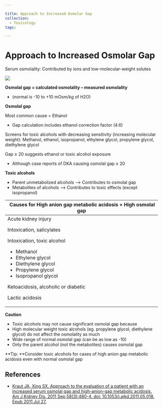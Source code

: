 ```yaml
---

title: Approach to Increased Osmolar Gap
collection:
  - Toxicology
tags:

---
```


# Approach to Increased Osmolar Gap

Serum osmolality: Contributed by ions and low-molecular-weight solutes

![](https://d2p53dh3qxfm0x.cloudfront.net/uploads/img/1jx/7/i/9477ab28-cd8b-5d64-ba05-cf8b70bab831/640.png)

**Osmolal gap = calculated osmolality – measured osmolality**

-   (normal is -10 to +10 mOsm/kg of H2O)

**Osmolal gap**

Most common cause = Ethanol 

-   Gap calculation includes ethanol correction factor (4.6)

Screens for toxic alcohols with decreasing sensitivity (increasing molecular weight): Methanol, ethanol, isopropanol, ethylene glycol, propylene glycol, diethylene glycol

Gap ≥ 20 suggests ethanol or toxic alcohol exposure

-   Although case reports of DKA causing osmolal gap ≥ 20

**Toxic alcohols**

-   Parent unmetabolized alcohols --&gt; Contributes to osmolal gap
-   Metabolites of alcohols --&gt; Contributes to toxic effects (except isopropanol)

<table>
<colgroup>
<col width="100%" />
</colgroup>
<thead>
<tr class="header">
<th> Causes for High anion gap metabolic acidosis + High osmolal gap</th>
</tr>
</thead>
<tbody>
<tr class="odd">
<td>Acute kidney injury<br />

Intoxication, salicylates<br />

Intoxication, toxic alcohol<br />

<ul>
<li>Methanol</li>
<li>Ethylene glycol</li>
<li>Diethylene glycol</li>
<li>Propylene glycol</li>
<li>Isopropanol glycol</li>
</ul>
Ketoacidosis, alcoholic or diabetic<br />

Lactic acidosis<br />
</td>
</tr>
</tbody>
</table>

**Caution**

-   Toxic alcohols may not cause significant osmolal gap because 
-   High molecular weight toxic alcohols (eg. propylene glycol, diethylene glycol) do not affect the osmolality as much
-   Wide range of normal osmolal gap (can be as low as -10)
-   Only the parent alcohol (not the metabolites) causes osmolal gap

**Tip: **Consider toxic alcohols for cases of high anion gap metabolic acidosis even with normal osmolal gap

## References

-   [Kraut JA, Xing SX. Approach to the evaluation of a patient with an increased serum osmolal gap and high-anion-gap metabolic acidosis. Am J Kidney Dis. 2011 Sep;58(3):480-4. doi: 10.1053/j.ajkd.2011.05.018. Epub 2011 Jul 27.](https://www.ncbi.nlm.nih.gov/pubmed/?term=21794966)
